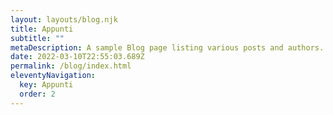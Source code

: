 ```yaml
---
layout: layouts/blog.njk
title: Appunti
subtitle: ""
metaDescription: A sample Blog page listing various posts and authors.
date: 2022-03-10T22:55:03.689Z
permalink: /blog/index.html
eleventyNavigation:
  key: Appunti
  order: 2
---
```

